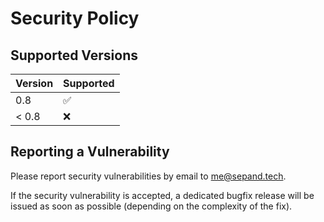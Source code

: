 # Security Policy

## Supported Versions

| Version       | Supported          |
| ------------- | ------------------ |
| 0.8           | :white_check_mark: |
| < 0.8         | :x:                |

## Reporting a Vulnerability

Please report security vulnerabilities by email to [me@sepand.tech](mailto:me@sepand.tech "me@sepand.tech").

If the security vulnerability is accepted, a dedicated bugfix release will be issued as soon as possible (depending on the complexity of the fix).